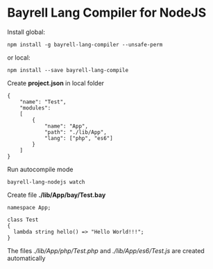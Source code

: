 # Bayrell Lang Compiler for NodeJS

Install global:

```npm install -g bayrell-lang-compiler --unsafe-perm```

or local:

```npm install --save bayrell-lang-compile```

Create **project.json** in local folder

```
{
	"name": "Test",
	"modules":
	[
		{
			"name": "App",
			"path": "./lib/App",
			"lang": ["php", "es6"]
		}
	]
}
```

Run autocompile mode

```
bayrell-lang-nodejs watch
```

Create file **./lib/App/bay/Test.bay**

```
namespace App;

class Test
{
  lambda string hello() => "Hello World!!!";
}
```

The files *./lib/App/php/Test.php* and *./lib/App/es6/Test.js* are created automatically


